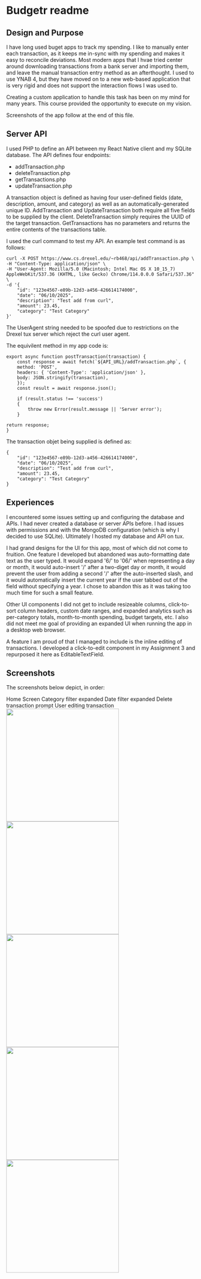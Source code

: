 # Budgetr readme

## Design and Purpose
I have long used buget apps to track my spending. I like to manually enter each transaction, as it keeps me in-sync with my spending and makes it easy to reconcile deviations. Most modern apps that I hvae tried center around downloading transactions from a bank server and importing them, and leave the manual transaction entry method as an afterthought. I used to use YNAB 4, but they have moved on to a new web-based application that is very rigid and does not support the interaction flows I was used to.

Creating a custom application to handle this task has been on my mind for many years. This course provided the opportunity to execute on my vision.

Screenshots of the app follow at the end of this file.

## Server API
I used PHP to define an API between my React Native client and my SQLite database. The API defines four endpoints:
- addTransaction.php
- deleteTransaction.php
- getTransactions.php
- updateTransaction.php

A transaction object is defined as having four user-defined fields (date, description, amount, and category) as well as an automatically-generated unique ID. AddTransaction and UpdateTransaction both require all five fields to be supplied by the client. DeleteTransaction simply requires the UUID of the target transaction. GetTransactions has no parameters and returns the entire contents of the transactions table.

I used the curl command to test my API. An example test command is as follows:

    curl -X POST https://www.cs.drexel.edu/~rb468/api/addTransaction.php \
    -H "Content-Type: application/json" \
    -H "User-Agent: Mozilla/5.0 (Macintosh; Intel Mac OS X 10_15_7) AppleWebKit/537.36 (KHTML, like Gecko) Chrome/114.0.0.0 Safari/537.36" \
    -d '{
        "id": "123e4567-e89b-12d3-a456-426614174000",
        "date": "06/10/2025",
        "description": "Test add from curl",
        "amount": 23.45,
        "category": "Test Category"
    }'

The UserAgent string needed to be spoofed due to restrictions on the Drexel tux server which reject the curl user agent.

The equivilent method in my app code is:

    export async function postTransaction(transaction) {
        const response = await fetch(`${API_URL}/addTransaction.php`, {
        method: 'POST',
        headers: { 'Content-Type': 'application/json' },
        body: JSON.stringify(transaction),
        });
        const result = await response.json();

        if (result.status !== 'success') 
        {
            throw new Error(result.message || 'Server error');
        }

    return response;
    }

The transaction objet being supplied is defined as:

    {
        "id": "123e4567-e89b-12d3-a456-426614174000",
        "date": "06/10/2025",
        "description": "Test add from curl",
        "amount": 23.45,
        "category": "Test Category"
    }

## Experiences
I encountered some issues setting up and configuring the database and APIs. I had never created a database or server APIs before. I had issues with permissions and with the MongoDB configuration (which is why I decided to use SQLite). Ultimately I hosted my database and API on tux.

I had grand designs for the UI for this app, most of which did not come to fruition. One feature I developed but abandoned was auto-formatting date text as the user typed. It would expand '6/' to '06/' when representing a day or month, it would auto-insert '/' after a two-diget day or month, it would prevent the user from adding a second '/' after the auto-inserted slash, and it would automatically insert the current year if the user tabbed out of the field without specifying a year. I chose to abandon this as it was taking too much time for such a small feature.

Other UI components I did not get to include resizeable columns, click-to-sort column headers, custom date ranges, and expanded analytics such as per-category totals, month-to-month spending, budget targets, etc. I also did not meet me goal of providing an expanded UI when running the app in a desktop web browser.

A feature I am proud of that I managed to include is the inline editing of transactions. I developed a click-to-edit component in my Assignment 3 and repurposed it here as EditableTextField.

## Screenshots
The screenshots below depict, in order:

Home Screen
Category filter expanded
Date filter expanded
Delete transaction prompt
User editing transaction
<img src="screenshot1.png" width="300" />
<img src="screenshot2.png" width="300" />
<img src="screenshot3.png" width="300" />
<img src="screenshot4.png" width="300" />
<img src="screenshot5.png" width="300" />
